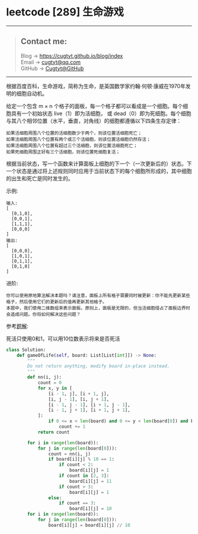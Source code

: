 # leetcode [289] 生命游戏

---
> ## Contact me:
> Blog -> <https://cugtyt.github.io/blog/index>  
> Email -> <cugtyt@qq.com>  
> GitHub -> [Cugtyt@GitHub](https://github.com/Cugtyt)

---

根据百度百科，生命游戏，简称为生命，是英国数学家约翰·何顿·康威在1970年发明的细胞自动机。

给定一个包含 m × n 个格子的面板，每一个格子都可以看成是一个细胞。每个细胞具有一个初始状态 live（1）即为活细胞， 或 dead（0）即为死细胞。每个细胞与其八个相邻位置（水平，垂直，对角线）的细胞都遵循以下四条生存定律：
```
如果活细胞周围八个位置的活细胞数少于两个，则该位置活细胞死亡；
如果活细胞周围八个位置有两个或三个活细胞，则该位置活细胞仍然存活；
如果活细胞周围八个位置有超过三个活细胞，则该位置活细胞死亡；
如果死细胞周围正好有三个活细胞，则该位置死细胞复活；
```

根据当前状态，写一个函数来计算面板上细胞的下一个（一次更新后的）状态。下一个状态是通过将上述规则同时应用于当前状态下的每个细胞所形成的，其中细胞的出生和死亡是同时发生的。

示例:
```
输入: 
[
  [0,1,0],
  [0,0,1],
  [1,1,1],
  [0,0,0]
]
输出: 
[
  [0,0,0],
  [1,0,1],
  [0,1,1],
  [0,1,0]
]
```

进阶:
```
你可以使用原地算法解决本题吗？请注意，面板上所有格子需要同时被更新：你不能先更新某些格子，然后使用它们的更新后的值再更新其他格子。
本题中，我们使用二维数组来表示面板。原则上，面板是无限的，但当活细胞侵占了面板边界时会造成问题。你将如何解决这些问题？
```

参考[题解](https://leetcode-cn.com/problems/game-of-life/solution/tong-guo-qi-ou-xing-pan-duan-chu-shi-wei-zhi-de-zh/):

死活只使用0和1，可以用10位数表示将来是否死活

``` python
class Solution:
    def gameOfLife(self, board: List[List[int]]) -> None:
        """
        Do not return anything, modify board in-place instead.
        """
        def nn(i, j):
            count = 0
            for x, y in [
                [i - 1, j], [i + 1, j], 
                [i, j - 1], [i, j + 1],
                [i - 1, j - 1], [i + 1, j - 1], 
                [i - 1, j + 1], [i + 1, j + 1],
            ]:
                if 0 <= x < len(board) and 0 <= y < len(board[0]) and board[x][y] % 10 == 1:
                    count += 1
            return count

        for i in range(len(board)):
            for j in range(len(board[0])):
                count = nn(i, j)
                if board[i][j] % 10 == 1:
                    if count < 2:
                        board[i][j] = 1
                    if count in [2, 3]:
                        board[i][j] = 11
                    if count > 3:
                        board[i][j] = 1
                else:
                    if count == 3:
                        board[i][j] = 10
        for i in range(len(board)):
            for j in range(len(board[0])):
                board[i][j] = board[i][j] // 10 
```